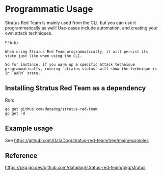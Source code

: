 # Programmatic Usage

Stratus Red Team is mainly used from the CLI, but you can use it programmatically as well! Use-cases include automation, and creating your own attack techniques.


!!! info

    When using Stratus Red Team programmatically, it will persist its state just like when using the CLI. 

    So for instance, if you warm up a specific attack technique programmatically, running `stratus status` will show the technique is in `WARM` state.

## Installing Stratus Red Team as a dependency

Run:

```
go get github.com/datadog/stratus-red-team
go get -d
```

## Example usage

See https://github.com/DataDog/stratus-red-team/tree/main/examples

## Reference

https://pkg.go.dev/github.com/datadog/stratus-red-team/pkg/stratus
